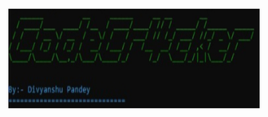 
<p align="center">

 <img src="https://github.com/CodeCr4cker/Required-Document/blob/main/IMG_20250620_163434.jpg" height="200px">

</p>

<!--












<hr>

| Avilable Projects                            | use.                       |images                        |
|----------------------------------------------|----------------------------|----------------------|
| Convert code into pdf  | <a href="https://codecr4cker.github.io/Code-2-pdf/"> click here </a>| <img src="https://github.com/CodeCr4cker/Code-2-pdf/blob/master/images/example.png" height="300px" width="500px">                  |
| My chatting app        |  <a href="https://codecr4cker.github.io/react-chat-app/"> Click here </a>             |<img src="https://github.com/CodeCr4cker/Code-2-pdf/blob/master/images/example.png" height="300px" width="500px">
| wifi Hacking         | <a href="https://codecr4cker.github.io/Wifi-Hacking/"> Click here </a>        |<img src="https://github.com/CodeCr4cker/Wifi-Hacking/blob/main/Snapshots/0.png" height="300px" width="500px">
| Issue Type       | Bug / Feature / Question   |
| Reproducible     | Yes / No                   |
| Screenshot/File  | (Attach if any)            |



<h1>upload a complete folder on github using <u> <b>Git bash</b> </u> </h1>

➡️Step:-1
```
git init
```

➡️Step:-2
```
git add .
```

➡️Step:-3
```
git status
```

➡️Step:-4
```
git commit -m "forst commit"
```

➡️Step:-5
```
git branch -M master
```

➡️Step:-6
```
git remote add origin https://github.com/CodeCr4cker/Test.git
```
replace the above link 

➡️Step:-7
```
git push -u origin master 
```
if error occur change main into master as given in git bash

```
npm run deploy
```

```
git add src/App.jsx
git commit -m "Update App.jsx with latest features"
git push origin master
```
```
npm install
npm install --save gh-pages
npm install firebase 

```
```
git init
git add .
git status
git commit -m "commit"
git branch -M master
git remote add origin https://github.com/CodeCr4cker/Test.git
git push -u origin master
```
```
rm -rf build
npm run build
npm run deploy

```
```
Published build to gh-pages.

```

```
npm install @capacitor/core @capacitor/cli && \
npm run build && \
npx cap init "BuddyChat" "com.CoderCr4cker.BuddyChat" --web-dir=build && \
npx cap add android && \
npx cap add ios && \
npx cap copy && \
npx cap open android && \
npx cap open ios

```




# 1. Install dependencies
```
npm install
```

# 2. Install gh-pages globally (if needed)
```
npm install -g gh-pages
```
# 3. Install gh-pages as a project dependency
```
npm install --save gh-pages
```

# 4. Add your updated JSX file (make sure the path and filename are correct)
```
git add src/App.jsx
```
# 5. Commit changes
```
git commit -m "Update App.jsx"
```
# 6. Push to master branch
```
git push origin master
```
# 7. Clean old build (this command is wrong as written)
```
rm -rf build
```
# 8. Create a new production build
```
npm run build
```
# 9. Deploy to GitHub Pages
```
npm run deploy
```
# 10. Alternatively, you can use this command (but only if deploy script is not defined in package.json)
```
# npx gh-pages -d build
```
# 11. Add your image files
```
git add public/images/logo.png
```
```
git add public/images/About.png
```
# 12. Commit and push
```
git commit -m "Add logo images"
```
```
git push origin master
```








-->
